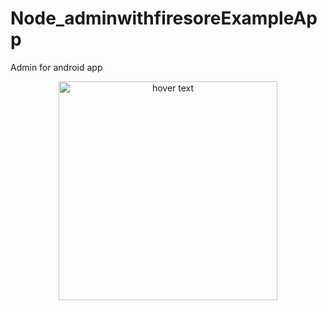 # Node_adminwithfiresoreExampleApp
Admin for android app
<p align="center">
  <img src="https://user-images.githubusercontent.com/42254038/57479889-dcf00100-7274-11e9-9b26-45435cb0d4d1.png" width="350" title="hover text">

</p>

